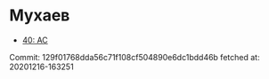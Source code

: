 # Мухаев
- [40: AC](40.md)

Commit: 129f01768dda56c71f108cf504890e6dc1bdd46b
 fetched at: 20201216-163251
